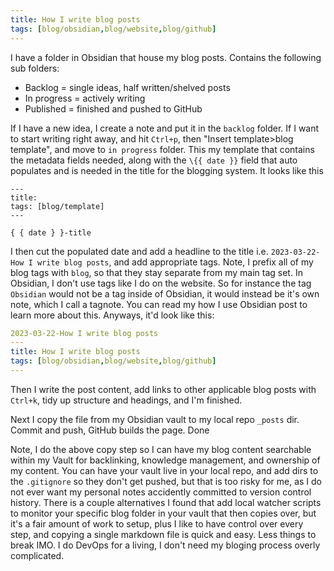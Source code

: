 ```yaml
---
title: How I write blog posts
tags: [blog/obsidian,blog/website,blog/github]
---
```

I have a folder in Obsidian that house my blog posts. Contains the following sub folders:
- Backlog = single ideas, half written/shelved posts
- In progress = actively writing
- Published = finished and pushed to GitHub

If I have a new idea, I create a note and put it in the `backlog` folder. If I want to start writing right away, and hit `Ctrl+p`, then "Insert template>blog template", and move to `in progress` folder. This my template that contains the metadata fields needed, along with the `\{{ date }}` field that auto populates and is needed in the title for the blogging system. It looks like this
```
---
title: 
tags: [blog/template]
---

{ { date } }-title
```

I then cut the populated date and add a headline to the title i.e. `2023-03-22-How I write blog posts`, and add appropriate tags. Note, I prefix all of my blog tags with `blog`, so that they stay separate from my main tag set. In Obsidian, I don't use tags like I do on the website. So for instance the tag `Obsidian` would not be a tag inside of Obsidian, it would instead be it's own note, which I call a tagnote. You can read my how I use Obsidian post to learn more about this. Anyways, it'd look like this:
```YAML
2023-03-22-How I write blog posts
---
title: How I write blog posts
tags: [blog/obsidian,blog/website,blog/github]
---
```

Then I write the post content, add links to other applicable blog posts with `Ctrl+k`, tidy up structure and headings, and I'm finished.

Next I copy the file from my Obsidian vault to my local repo `_posts` dir. Commit and push, GitHub builds the page. Done

Note, I do the above copy step so I can have my blog content searchable within my Vault for backlinking, knowledge management, and ownership of my content. You can have your vault live in your local repo, and add dirs to the `.gitignore` so they don't get pushed, but that is too risky for me, as I do not ever want my personal notes accidently committed to version control history. There is a couple alternatives I found that add local watcher scripts to monitor your specific blog folder in your vault that then copies over, but it's a fair amount of work to setup, plus I like to have control over every step, and copying a single markdown file is quick and easy. Less things to break IMO. I do DevOps for a living, I don't need my bloging process overly complicated. 